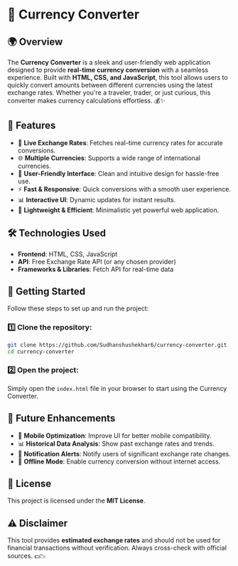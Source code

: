 # 💱 Currency Converter

## 🌍 Overview
The **Currency Converter** is a sleek and user-friendly web application designed to provide **real-time currency conversion** with a seamless experience. Built with **HTML, CSS, and JavaScript**, this tool allows users to quickly convert amounts between different currencies using the latest exchange rates. Whether you're a traveler, trader, or just curious, this converter makes currency calculations effortless. 💰✨

## 🚀 Features

- 🔄 **Live Exchange Rates**: Fetches real-time currency rates for accurate conversions.
- 🌐 **Multiple Currencies**: Supports a wide range of international currencies.
- 🎨 **User-Friendly Interface**: Clean and intuitive design for hassle-free use.
- ⚡ **Fast & Responsive**: Quick conversions with a smooth user experience.
- 📊 **Interactive UI**: Dynamic updates for instant results.
- 🔧 **Lightweight & Efficient**: Minimalistic yet powerful web application.

## 🛠️ Technologies Used

- **Frontend**: HTML, CSS, JavaScript
- **API**: Free Exchange Rate API (or any chosen provider)
- **Frameworks & Libraries**: Fetch API for real-time data

## 📌 Getting Started

Follow these steps to set up and run the project:

### 1️⃣ Clone the repository:
```sh
git clone https://github.com/Sudhanshushekhar6/currency-converter.git
cd currency-converter
```

### 2️⃣ Open the project:
Simply open the `index.html` file in your browser to start using the Currency Converter.

## 🎯 Future Enhancements

- 📱 **Mobile Optimization**: Improve UI for better mobile compatibility.
- 📊 **Historical Data Analysis**: Show past exchange rates and trends.
- 🔔 **Notification Alerts**: Notify users of significant exchange rate changes.
- 💾 **Offline Mode**: Enable currency conversion without internet access.

## 📜 License
This project is licensed under the **MIT License**.

## ⚠️ Disclaimer
This tool provides **estimated exchange rates** and should not be used for financial transactions without verification. Always cross-check with official sources. 💵📉

